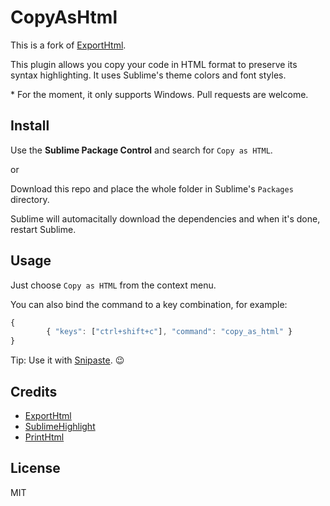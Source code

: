 # CopyAsHtml
This is a fork of [ExportHtml](https://github.com/facelessuser/ExportHtml).

This plugin allows you copy your code in HTML format to preserve its syntax highlighting.
It uses Sublime's theme colors and font styles.

\* For the moment, it only supports Windows. Pull requests are welcome.

## Install

Use the **Sublime Package Control** and search for `Copy as HTML`.

or

Download this repo and place the whole folder in Sublime's `Packages` directory.

Sublime will automacitally download the dependencies and when it's done, restart Sublime.

## Usage

Just choose `Copy as HTML` from the context menu.

You can also bind the command to a key combination, for example:

```js
{
    	{ "keys": ["ctrl+shift+c"], "command": "copy_as_html" }
}
```

Tip: Use it with [Snipaste](https://snipaste.com). :wink:

## Credits
- [ExportHtml](https://github.com/facelessuser/ExportHtml)
- [SublimeHighlight](https://github.com/n1k0/SublimeHighlight)
- [PrintHtml](https://github.com/agibsonsw/PrintHtml)

## License
MIT
